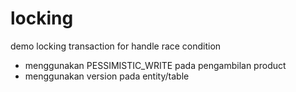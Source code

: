# locking
demo locking transaction for handle race condition
- menggunakan PESSIMISTIC_WRITE pada pengambilan product
- menggunakan version pada entity/table
